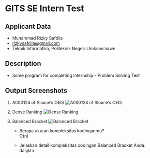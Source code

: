 # GITS SE Intern Test

## Applicant Data
- Muhammad Rizky Safdila
- rizkysafdila@gmail.com
- Teknik Informatika, Politeknik Negeri Lhokseumawe

## Description
- Some program for completing Internship - Problem Solving Test 

## Output Screenshots
1. A000124 of Sloane’s OEIS
  ![A000124 of Sloane’s OEIS](https://cdn.discordapp.com/attachments/756424136179318784/1131933157210476556/image.png)

2. Dense Ranking
  ![Dense Ranking](https://cdn.discordapp.com/attachments/756424136179318784/1131933424018530344/image.png)

3. Balanced Bracket
  ![Balanced Bracket](https://cdn.discordapp.com/attachments/756424136179318784/1131933636766220298/image.png)
    - Berapa ukuran kompleksitas kodinganmu?<br>
      O(n)

    - Jelaskan detail kompleksitas codingan Balanced Bracket Anda.<br>
      dasjkfn